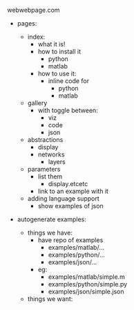 webwebpage.com

- pages:
    - index:
        - what it is!
        - how to install it
            - python
            - matlab
        - how to use it:
            - inline code for
                - python
                - matlab
    - gallery
        - with toggle between:
            - viz
            - code
            - json
    - abstractions
        - display
        - networks
            - layers
    - parameters
        - list them
            - display.etcetc
        - link to an example with it
    - adding language support
        - show examples of json

- autogenerate examples:
    - things we have:
        - have repo of examples
            - examples/matlab/...
            - examples/python/...
            - examples/json/...
        - eg:
            - examples/matlab/simple.m
            - examples/python/simple.py
            - examples/json/simple.json
    - things we want:
